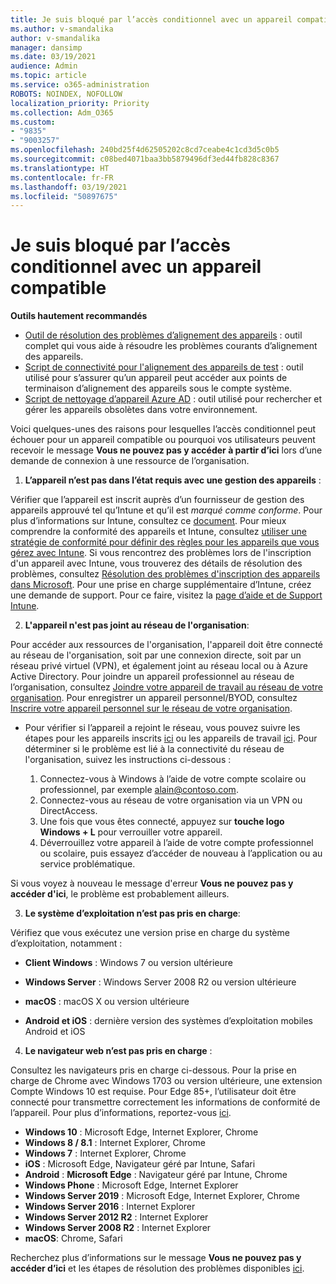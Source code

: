 ```yaml
---
title: Je suis bloqué par l’accès conditionnel avec un appareil compatible
ms.author: v-smandalika
author: v-smandalika
manager: dansimp
ms.date: 03/19/2021
audience: Admin
ms.topic: article
ms.service: o365-administration
ROBOTS: NOINDEX, NOFOLLOW
localization_priority: Priority
ms.collection: Adm_O365
ms.custom:
- "9835"
- "9003257"
ms.openlocfilehash: 240bd25f4d62505202c8cd7ceabe4c1cd3d5c0b5
ms.sourcegitcommit: c08bed4071baa3bb5879496df3ed44fb828c8367
ms.translationtype: HT
ms.contentlocale: fr-FR
ms.lasthandoff: 03/19/2021
ms.locfileid: "50897675"
---
```

# <a name="im-getting-blocked-by-conditional-access-with-compliant-device"></a>Je suis bloqué par l’accès conditionnel avec un appareil compatible

**Outils hautement recommandés**

- [Outil de résolution des problèmes d’alignement des appareils](https://docs.microsoft.com/samples/azure-samples/dsregtool/dsregtool/) : outil complet qui vous aide à résoudre les problèmes courants d’alignement des appareils.
- [Script de connectivité pour l'alignement des appareils de test](https://docs.microsoft.com/samples/azure-samples/testdeviceregconnectivity/testdeviceregconnectivity/) : outil utilisé pour s’assurer qu’un appareil peut accéder aux points de terminaison d’alignement des appareils sous le compte système.
- [Script de nettoyage d’appareil Azure AD](https://github.com/mzmaili/AzureADDeviceCleanup) : outil utilisé pour rechercher et gérer les appareils obsolètes dans votre environnement.

Voici quelques-unes des raisons pour lesquelles l’accès conditionnel peut échouer pour un appareil compatible ou pourquoi vos utilisateurs peuvent recevoir le message **Vous ne pouvez pas y accéder à partir d’ici** lors d’une demande de connexion à une ressource de l’organisation.

1. **L’appareil n’est pas dans l’état requis avec une gestion des appareils** :

Vérifier que l’appareil est inscrit auprès d’un fournisseur de gestion des appareils approuvé tel qu’Intune et qu’il est *marqué comme conforme*. Pour plus d’informations sur Intune, consultez ce [document](https://docs.microsoft.com/mem/intune/enrollment/device-enrollment). Pour mieux comprendre la conformité des appareils et Intune, consultez [utiliser une stratégie de conformité pour définir des règles pour les appareils que vous gérez avec Intune](https://docs.microsoft.com/mem/intune/protect/device-compliance-get-started). Si vous rencontrez des problèmes lors de l'inscription d'un appareil avec Intune, vous trouverez des détails de résolution des problèmes, consultez [Résolution des problèmes d'inscription des appareils dans Microsoft](https://docs.microsoft.com/troubleshoot/mem/intune/troubleshoot-device-enrollment-in-intune). Pour une prise en charge supplémentaire d’Intune, créez une demande de support. Pour ce faire, visitez la [page d’aide et de Support Intune](https://endpoint.microsoft.com/#blade/Microsoft_Intune_DeviceSettings/SupportMenu/helpSupport).

2. **L'appareil n'est pas joint au réseau de l'organisation**:

Pour accéder aux ressources de l'organisation, l'appareil doit être connecté au réseau de l'organisation, soit par une connexion directe, soit par un réseau privé virtuel (VPN), et également joint au réseau local ou à Azure Active Directory. Pour joindre un appareil professionnel au réseau de l’organisation, consultez [Joindre votre appareil de travail au réseau de votre organisation](https://docs.microsoft.com/azure/active-directory/user-help/user-help-join-device-on-network). Pour enregistrer un appareil personnel/BYOD, consultez [Inscrire votre appareil personnel sur le réseau de votre organisation](https://docs.microsoft.com/azure/active-directory/user-help/user-help-register-device-on-network).

- Pour vérifier si l’appareil a rejoint le réseau, vous pouvez suivre les étapes pour les appareils inscrits [ici](https://docs.microsoft.com/azure/active-directory/user-help/user-help-register-device-on-network#to-verify-that-youre-registered) ou les appareils de travail [ici](https://docs.microsoft.com/azure/active-directory/user-help/user-help-join-device-on-network#to-make-sure-youre-joined). Pour déterminer si le problème est lié à la connectivité du réseau de l'organisation, suivez les instructions ci-dessous :

    1. Connectez-vous à Windows à l’aide de votre compte scolaire ou professionnel, par exemple  alain@contoso.com.
    2. Connectez-vous au réseau de votre organisation via un VPN ou DirectAccess.
    3. Une fois que vous êtes connecté, appuyez sur **touche logo Windows + L** pour verrouiller votre appareil.
    4. Déverrouillez votre appareil à l’aide de votre compte professionnel ou scolaire, puis essayez d’accéder de nouveau à l’application ou au service problématique.

Si vous voyez à nouveau le message d'erreur **Vous ne pouvez pas y accéder d'ici**, le problème est probablement ailleurs.

3. **Le système d’exploitation n’est pas pris en charge**:

Vérifiez que vous exécutez une version prise en charge du système d’exploitation, notamment :

- **Client Windows** : Windows 7 ou version ultérieure

- **Windows Server** : Windows Server 2008 R2 ou version ultérieure

- **macOS** : macOS X ou version ultérieure

- **Android et iOS** : dernière version des systèmes d’exploitation mobiles Android et iOS

4. **Le navigateur web n’est pas pris en charge** :

Consultez les navigateurs pris en charge ci-dessous. Pour la prise en charge de Chrome avec Windows 1703 ou version ultérieure, une extension Compte Windows 10 est requise. Pour Edge 85+, l’utilisateur doit être connecté pour transmettre correctement les informations de conformité de l’appareil. Pour plus d’informations, reportez-vous [ici](https://docs.microsoft.com/azure/active-directory/conditional-access/concept-conditional-access-conditions#chrome-support).

- **Windows 10** : Microsoft Edge, Internet Explorer, Chrome
- **Windows 8 / 8.1** : Internet Explorer, Chrome
- **Windows 7** : Internet Explorer, Chrome
- **iOS** : Microsoft Edge, Navigateur géré par Intune, Safari
- **Android** : **Microsoft Edge** : Navigateur géré par Intune, Chrome
- **Windows Phone** : Microsoft Edge, Internet Explorer
- **Windows Server 2019** : Microsoft Edge, Internet Explorer, Chrome
- **Windows Server 2016** : Internet Explorer
- **Windows Server 2012 R2** : Internet Explorer
- **Windows Server 2008 R2** : Internet Explorer
- **macOS**: Chrome, Safari

Recherchez plus d’informations sur le message **Vous ne pouvez pas y accéder d’ici** et les étapes de résolution des problèmes disponibles [ici](https://docs.microsoft.com/azure/active-directory/user-help/user-help-device-remediation).
